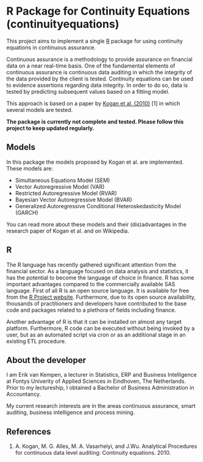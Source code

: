 # R Package for Continuity Equations (continuityequations) #
This project aims to implement a single [R](http://www.r-project.org/ "The R Project for Statistical Computing") package for using continuity equations in continuous assurance.

Continuous assurance is a methodology to provide assurance on financial data on a near real-time basis. One of the fundamental elements of continuous assurance is continuous data auditing  in which the integrity of the data provided by the client is tested. Continuity equations can be used to evidence assertions regarding data integrity. In order to do so, data is tested by predicting subsequent values based on a fitting model.

This approach is based on a paper by [Kogan et al. (2010)](http://raw.rutgers.edu/docs/Innovations/Continuity%20Equations.pdf) [1] in which several models are tested.

**The package is currently not complete and tested. Please follow this project to keep updated regularly.**

## Models ##
In this package the models proposed by Kogan et al. are implemented. These models are:

- Simultaneous Equations Model (SEM)
- Vector Autoregressive Model (VAR)
- Restricted Autoregressive Model (RVAR)
- Bayesian Vector Autoregressive Model (BVAR)
- Generalized Autoregressive Conditional Heteroskedasticity Model (GARCH)

You can read more about these models and their (dis)advantages in the research paper of Kogan et al. and on Wikipedia.

## R ##
The R language has recently gathered significant attention from the financial sector. As a language focused on data analysis and statistics, it has the potential to become the language of choice in finance. R has some important advantages compared to the commercially available SAS language. First of all R is an open source language. It is available for free from the
[R Project website](http://www.r-project.org/ "The R Project for Statistical Computing"). Furthermore, due to its open source availability, thousands of practitioners and developers have contributed to the base code and packages related to a plethora of fields including finance.

Another advantage of R is that it can be installed on almost any target platform. Furthermore, R code can be executed without being invoked by a user, but as an automated script via cron or as an additional stage in an existing ETL procedure.

## About the developer ##
I am Erik van Kempen, a lecturer in Statistics, ERP and Business Intelligence at Fontys Univerity of Applied Sciences in Eindhoven,
The Netherlands. Prior to my lectureship, I obtained a Bachelor of Business Administration in Accountancy.

My current research interests are in the areas continuous assurance, smart auditing, business intelligence and process mining.

## References ##
1. A. Kogan, M. G. Alles, M. A. Vasarhelyi, and J.Wu. Analytical Procedures for continuous data level auditing: Continuity equations. 2010.